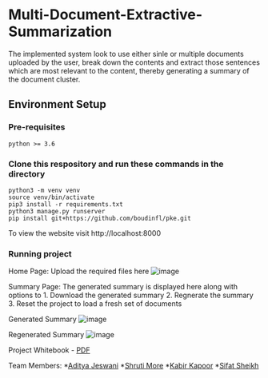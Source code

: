 # Multi-Document-Extractive-Summarization

The implemented system look to use either sinle or multiple documents uploaded by the user, break down the contents and extract those sentences which are most relevant to the content, thereby generating a summary of the document cluster.

## Environment Setup
### Pre-requisites
```
python >= 3.6
```

### Clone this respository and run these commands in the directory
```
python3 -m venv venv
source venv/bin/activate
pip3 install -r requirements.txt
python3 manage.py runserver
pip install git+https://github.com/boudinfl/pke.git
```

To view the website visit http://localhost:8000

### Running project
Home Page: Upload the required files here
![image](https://user-images.githubusercontent.com/32266008/80939871-a0a99f00-8dfb-11ea-8a70-6ae053220265.png)

Summary Page: The generated summary is displayed here along with options to
              1. Download the generated summary
              2. Regnerate the summary
              3. Reset the project to load a fresh set of documents

Generated Summary
![image](https://user-images.githubusercontent.com/32266008/80940200-a653b480-8dfc-11ea-8cb6-8ede41da4ecb.png)

Regenerated Summary
![image](https://user-images.githubusercontent.com/32266008/80940243-d00cdb80-8dfc-11ea-80d8-d826cf0b5dc6.png)

Project Whitebook - [PDF](https://drive.google.com/open?id=1njlH25-RpthdMTs8QLQIBKce9GtS2tSR)

Team Members:
  *[Aditya Jeswani](https://github.com/adityaj42)
  *[Shruti More](https://github.com/shrutim24)
  *[Kabir Kapoor](https://github.com/KabirKapoor)
  *[Sifat Sheikh](https://github.com/sifatyk)
